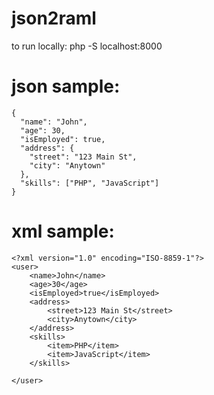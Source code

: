 # json2raml

to run locally: php -S localhost:8000

# json sample:


```{}
{
  "name": "John",
  "age": 30,
  "isEmployed": true,
  "address": {
    "street": "123 Main St",
    "city": "Anytown"
  },
  "skills": ["PHP", "JavaScript"]
}

```
# xml sample:


```{}
<?xml version="1.0" encoding="ISO-8859-1"?>  
<user>
    <name>John</name>
    <age>30</age>
    <isEmployed>true</isEmployed>
    <address>
        <street>123 Main St</street>
        <city>Anytown</city>
    </address>
    <skills>
        <item>PHP</item>
        <item>JavaScript</item>
    </skills>

</user>

```